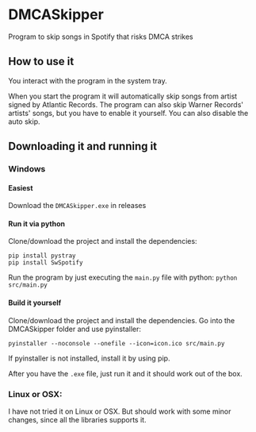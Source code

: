 # DMCASkipper

Program to skip songs in Spotify that risks DMCA strikes


## How to use it
You interact with the program in the system tray. 

When you start the program it will automatically skip songs from artist signed by Atlantic Records.
The program can also skip Warner Records' artists' songs, but you have to enable it yourself.
You can also disable the auto skip. 

## Downloading it and running it
### Windows
#### Easiest
Download the `DMCASkipper.exe` in releases

#### Run it via python
Clone/download the project and install the dependencies:
```
pip install pystray
pip install SwSpotify
```
Run the program by just executing the `main.py` file with python: `python src/main.py`

#### Build it yourself
Clone/download the project and install the dependencies. Go into the DMCASkipper folder and use pyinstaller:
```
pyinstaller --noconsole --onefile --icon=icon.ico src/main.py  
```
If pyinstaller is not installed, install it by using pip. 

After you have the `.exe` file, just run it and it should work out of the box. 


### Linux or OSX:
I have not tried it on Linux or OSX. But should work with some minor changes, since all the libraries supports it. 

